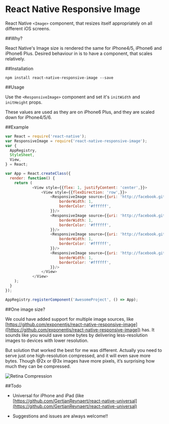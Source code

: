 # React Native Responsive Image

React Native `<Image>` component, that resizes itself appropriately on all different iOS screens. 

##Why?

React Native's Image size is rendered the same for iPhone4/5, iPhone6 and iPhone6 Plus. 
Desired behaviour in is to have a component, that scales relatively.

##Installation

`npm install react-native-responsive-image --save`

##Usage


Use the `<ResponsiveImage>` component and set it's `initWidth` and `initHeight` props. 

These values are used as they are on iPhone6 Plus, and they are scaled down for iPhone4/5/6.


##Example

```javascript
var React = require('react-native');
var ResponsiveImage = require('react-native-responsive-image');
var {
  AppRegistry,
  StyleSheet,
  View,
} = React;

var App = React.createClass({
  render: function() {
    return (
            <View style={{flex: 1, justifyContent: 'center',}}>
                <View style={{flexDirection: 'row',}}>
                    <ResponsiveImage source={{uri: 'http://facebook.github.io/react/img/logo_og.png'}} initWidth="103.5" initHeight="103.5" style={{
                        borderWidth: 1,
                        borderColor: '#ffffff',
                    }}/>
                    <ResponsiveImage source={{uri: 'http://facebook.github.io/react/img/logo_og.png'}} initWidth="103.5" initHeight="103.5" style={{
                        borderWidth: 1,
                        borderColor: '#ffffff',
                    }}/>
                    <ResponsiveImage source={{uri: 'http://facebook.github.io/react/img/logo_og.png'}} initWidth="103.5" initHeight="103.5" style={{
                        borderWidth: 1,
                        borderColor: '#ffffff',
                    }}/>
                    <ResponsiveImage source={{uri: 'http://facebook.github.io/react/img/logo_og.png'}} initWidth="103.5" initHeight="103.5" style={{
                        borderWidth: 1,
                        borderColor: '#ffffff',
                    }}/>
                </View>
            </View>
    );
  }
});

AppRegistry.registerComponent('AwesomeProject', () => App);
```

##One image size?

We could have added support for multiple image sources, like [https://github.com/exponentjs/react-native-responsive-image]([https://github.com/exponentjs/react-native-responsive-image]) has.
It sounds like you would save some bytes by delivering less-resolution images to devices with lower resolution. 

But solution that worked the best for me was different. Actually you need to serve just one high-resolution compressed, and it will even save more bytes. Though @2x or @3x images have more pixels, it’s surprising how much they can be compressed.

![Retina Compression](http://blog.teamtreehouse.com/wp-content/uploads/2014/12/jpeg-example.jpg)


##Todo

- Universal for iPhone and iPad (like [https://github.com/GertjanReynaert/react-native-universal](https://github.com/GertjanReynaert/react-native-universal)

- Suggestions and issues are always welcome!!